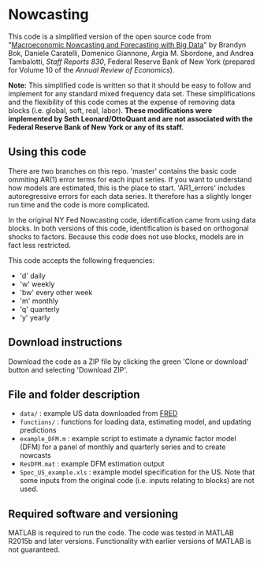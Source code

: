 # Nowcasting

This code is a simplified version of the open source code from "[Macroeconomic Nowcasting and Forecasting with Big Data](https://www.newyorkfed.org/research/staff_reports/sr830.html)" by Brandyn Bok, Daniele Caratelli, Domenico Giannone, Argia M. Sbordone, and Andrea Tambalotti, *Staff Reports 830*, Federal Reserve Bank of New York (prepared for Volume 10 of the *Annual Review of Economics*).

**Note:** This simplified code is written so that it should be easy to follow and implement for any standard mixed frequency data set. These simplifications and the flexibility of this code comes at the expense of removing data blocks (i.e. global, soft, real, labor). **These modifications were implemented by Seth Leonard/OttoQuant and are not associated with the Federal Reserve Bank of New York or any of its staff.**

## Using this code

There are two branches on this repo. 'master' contains the basic code ommiting AR(1) error terms for each input series. If you want to understand how models are estimated, this is the place to start. 'AR1_errors' includes autoregressive errors for each data series. It therefore has a slightly longer run time and the code is more complicated. 

In the original NY Fed Nowcasting code, identification came from using data blocks. In both versions of this code, identification is based on orthogonal shocks to factors. Because this code does not use blocks, models are in fact less restricted.

This code accepts the following frequencies:
 - 'd' daily
 - 'w' weekly
 - 'bw' every other week
 - 'm' monthly
 - 'q' quarterly
 - 'y' yearly

## Download instructions

Download the code as a ZIP file by clicking the green 'Clone or download' button and selecting 'Download ZIP'.

## File and folder description

* `data/` : example US data downloaded from [FRED](https://fred.stlouisfed.org/)
* `functions/` : functions for loading data, estimating model, and updating predictions
* `example_DFM.m` : example script to estimate a dynamic factor model (DFM) for a panel of monthly and quarterly series and to create nowcasts
* `ResDFM.mat` : example DFM estimation output
* `Spec_US_example.xls` : example model specification for the US. Note that some inputs from the original code (i.e. inputs relating to blocks) are not used.


## Required software and versioning

MATLAB is required to run the code. The code was tested in MATLAB R2015b and later versions. Functionality with earlier versions of MATLAB is not guaranteed.
